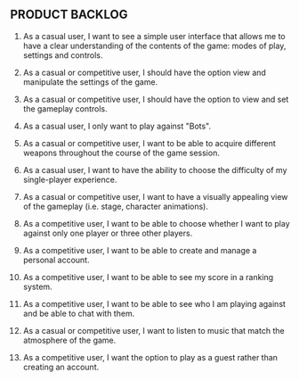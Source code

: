 PRODUCT BACKLOG
---------------

1. As a casual user, I want to see a simple user interface that allows me to have a clear understanding of the contents of the game: modes of play, settings and controls.

2. As a casual or competitive user, I should have the option view and manipulate the settings of the game.

3. As a casual or competitive user, I should have the option to view and set the gameplay controls.

4. As a casual user, I only want to play against "Bots".

5. As a casual or competitive user, I want to be able to acquire different weapons throughout the course of the game session. 

6. As a casual user, I want to have the ability to choose the difficulty of my single-player experience.

7. As a casual or competitive user, I want to have a visually appealing view of the gameplay (i.e. stage, character animations).

8. As a competitive user, I want to be able to choose whether I want to play against only one player or three other players.

9. As a competitive user, I want to be able to create and manage a personal account.

10. As a competitive user, I want to be able to see my score in a ranking system.

11. As a competitive user, I want to be able to see who I am playing against and be able to chat with them.

12. As a casual or competitive user, I want to listen to music that match the atmosphere of the game.

13. As a competitive user, I want the option to play as a guest rather than creating an account.

